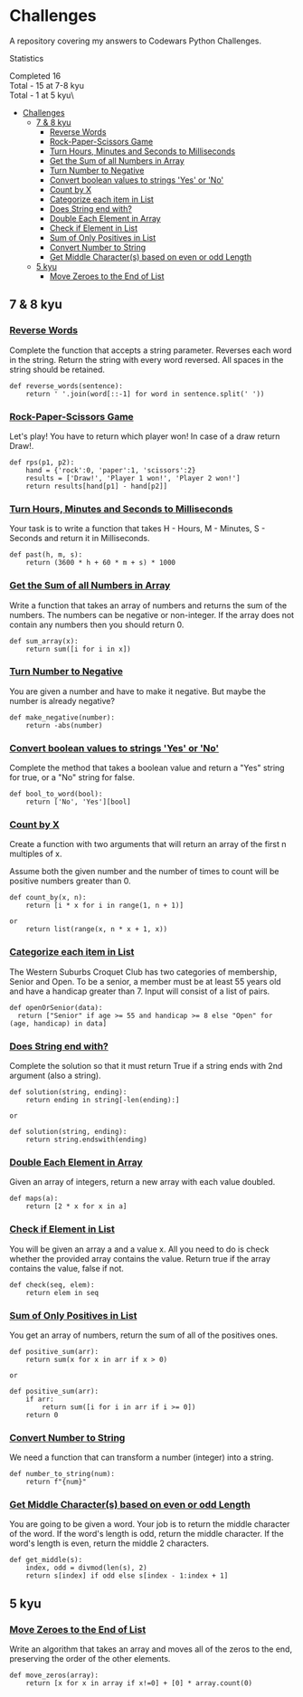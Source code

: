 # Challenges

A repository covering my answers to Codewars Python Challenges.

Statistics

Completed 16\
Total - 15 at 7-8 kyu\
Total - 1 at 5 kyu\

- [Challenges](#challenges)
  - [7 \& 8 kyu](#7--8-kyu)
    - [Reverse Words](#reverse-words)
    - [Rock-Paper-Scissors Game](#rock-paper-scissors-game)
    - [Turn Hours, Minutes and Seconds to Milliseconds](#turn-hours-minutes-and-seconds-to-milliseconds)
    - [Get the Sum of all Numbers in Array](#get-the-sum-of-all-numbers-in-array)
    - [Turn Number to Negative](#turn-number-to-negative)
    - [Convert boolean values to strings 'Yes' or 'No'](#convert-boolean-values-to-strings-yes-or-no)
    - [Count by X](#count-by-x)
    - [Categorize each item in List](#categorize-each-item-in-list)
    - [Does String end with?](#does-string-end-with)
    - [Double Each Element in Array](#double-each-element-in-array)
    - [Check if Element in List](#check-if-element-in-list)
    - [Sum of Only Positives in List](#sum-of-only-positives-in-list)
    - [Convert Number to String](#convert-number-to-string)
    - [Get Middle Character(s) based on even or odd Length](#get-middle-characters-based-on-even-or-odd-length)
  - [5 kyu](#5-kyu)
    - [Move Zeroes to the End of List](#move-zeroes-to-the-end-of-list)

## 7 & 8 kyu

### [Reverse Words](https://www.codewars.com/kata/5259b20d6021e9e14c0010d4/python)

Complete the function that accepts a string parameter. Reverses each word in the string.
Return the string with every word reversed. All spaces in the string should be retained.

```
def reverse_words(sentence):
    return ' '.join(word[::-1] for word in sentence.split(' '))
```

### [Rock-Paper-Scissors Game](https://www.codewars.com/kata/5672a98bdbdd995fad00000f/python)

Let's play! You have to return which player won! In case of a draw return Draw!.

```
def rps(p1, p2):
    hand = {'rock':0, 'paper':1, 'scissors':2}
    results = ['Draw!', 'Player 1 won!', 'Player 2 won!']
    return results[hand[p1] - hand[p2]]
```

### [Turn Hours, Minutes and Seconds to Milliseconds](https://www.codewars.com/kata/55f9bca8ecaa9eac7100004a/python)

Your task is to write a function that takes H - Hours, M - Minutes, S - Seconds and return it in Milliseconds.

```
def past(h, m, s):
    return (3600 * h + 60 * m + s) * 1000
```

### [Get the Sum of all Numbers in Array](https://www.codewars.com/kata/53dc54212259ed3d4f00071c/python)

Write a function that takes an array of numbers and returns the sum of the numbers. The numbers can be negative or non-integer. If the array does not contain any numbers then you should return 0.

```
def sum_array(x):
    return sum([i for i in x])
```

### [Turn Number to Negative](https://www.codewars.com/kata/55685cd7ad70877c23000102/python)

You are given a number and have to make it negative. But maybe the number is already negative?

```
def make_negative(number):
    return -abs(number)
```

### [Convert boolean values to strings 'Yes' or 'No'](https://www.codewars.com/kata/53369039d7ab3ac506000467/python)

Complete the method that takes a boolean value and return a "Yes" string for true, or a "No" string for false.

```
def bool_to_word(bool):
    return ['No', 'Yes'][bool]
```

### [Count by X](https://www.codewars.com/kata/5513795bd3fafb56c200049e/python)

Create a function with two arguments that will return an array of the first n multiples of x.

Assume both the given number and the number of times to count will be positive numbers greater than 0.

```
def count_by(x, n):
    return [i * x for i in range(1, n + 1)]

or
    return list(range(x, n * x + 1, x))
```

### [Categorize each item in List](https://www.codewars.com/kata/5502c9e7b3216ec63c0001aa/solutions/python)

The Western Suburbs Croquet Club has two categories of membership, Senior and Open. To be a senior, a member must be at least 55 years old and have a handicap greater than 7. Input will consist of a list of pairs.

```
def openOrSenior(data):
  return ["Senior" if age >= 55 and handicap >= 8 else "Open" for (age, handicap) in data]
```

### [Does String end with?](https://www.codewars.com/kata/51f2d1cafc9c0f745c00037d/python)

Complete the solution so that it must return True if a string ends with 2nd argument (also a string).

```
def solution(string, ending):
    return ending in string[-len(ending):]

or

def solution(string, ending):
    return string.endswith(ending)

```

### [Double Each Element in Array](https://www.codewars.com/kata/57f781872e3d8ca2a000007e/python)

Given an array of integers, return a new array with each value doubled.

```
def maps(a):
    return [2 * x for x in a]
```

### [Check if Element in List](https://www.codewars.com/kata/57cc975ed542d3148f00015b/python)

You will be given an array a and a value x. All you need to do is check whether the provided array contains the value. Return true if the array contains the value, false if not.

```
def check(seq, elem):
    return elem in seq
```

### [Sum of Only Positives in List](https://www.codewars.com/kata/5715eaedb436cf5606000381/python)

You get an array of numbers, return the sum of all of the positives ones.

```
def positive_sum(arr):
    return sum(x for x in arr if x > 0)

or

def positive_sum(arr):
    if arr:
        return sum([i for i in arr if i >= 0])
    return 0
```

### [Convert Number to String](https://www.codewars.com/kata/5265326f5fda8eb1160004c8/python)

We need a function that can transform a number (integer) into a string.

```
def number_to_string(num):
    return f"{num}"
```

### [Get Middle Character(s) based on even or odd Length](https://www.codewars.com/kata/56747fd5cb988479af000028/python)

You are going to be given a word. Your job is to return the middle character of the word. If the word's length is odd, return the middle character. If the word's length is even, return the middle 2 characters.

```
def get_middle(s):
    index, odd = divmod(len(s), 2)
    return s[index] if odd else s[index - 1:index + 1]
```

## 5 kyu

### [Move Zeroes to the End of List](https://www.codewars.com/kata/52597aa56021e91c93000cb0/python)

Write an algorithm that takes an array and moves all of the zeros to the end, preserving the order of the other elements.

```
def move_zeros(array):
    return [x for x in array if x!=0] + [0] * array.count(0)
```

